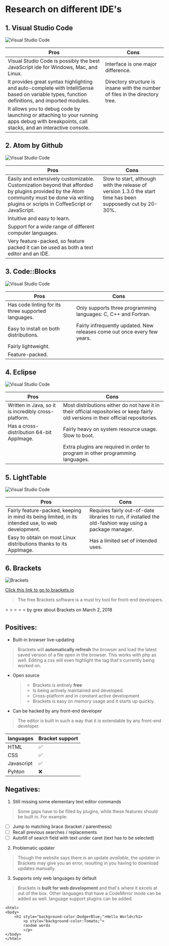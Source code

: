 
# Research on different IDE's


## 1. Visual Studio Code

![Visual Studio Code](https://blog.launchdarkly.com/wp-content/uploads/2018/10/visualstudio_code-card.png)

|Pros|Cons  |
|--|--|
| Visual Studio Code is possibly the best JavaScript ide for Windows, Mac, and Linux. | Interface is one major difference. |
| It provides great syntax highlighting and auto-complete with IntelliSense based on variable types, function definitions, and imported modules. | Directory structure is insane with the number of files in the directory tree. |
| It allows you to debug code by launching or attaching to your running apps debug with breakpoints, call stacks, and an interactive console. |  |

## 2. Atom by Github

![Visual Studio Code](https://miro.medium.com/max/1200/1*kzkV32UkbMATNABltvfaKA.jpeg)

| Pros | Cons |
|--|--|
| Easily and extensively customizable. Customization beyond that afforded by plugins provided by the Atom community must be done via writing plugins or scripts in CoffeeScript or JavaScript. | Slow to start, although with the release of version 1.3.0 the start time has been supposedly cut by 20-30%. |
| Intuitive and easy to learn. |  |
| Support for a wide range of different computer languages. |  |
| Very feature-packed, so feature packed it can be used as both a text editor and an IDE. |  |

## 3. Code::Blocks

![Visual Studio Code](http://dcevolution.sourceforge.net/screens/P005.png)

| Pros | Cons |
|--|--|
| Has code linting for its three supported languages. | Only supports three programming languages: C, C++ and Fortran. |
| Easy to install on both distributions. | Fairly infrequently updated. New releases come out once every few years.|
| Fairly lightweight.  |  |
| Feature-packed. |  |


## 4. Eclipse

![Visual Studio Code](https://www.eclipse.org/artwork/images/v2/logo-800x188.png)

| Pros | Cons |
|--|--|
| Written in Java, so it is incredibly cross-platform. | Most distributions either do not have it in their official repositories or keep fairly old versions in their official repositories. |
| Has a cross-distribution 64-bit AppImage. | Fairly heavy on system resource usage. Slow to boot. |
|  | Extra plugins are required in order to program in other programming languages. |


## 5. LightTable

![Visual Studio Code](http://lighttable.com/images/020/ltlogo.png)

| Pros | Cons |
|--|--|
| Fairly feature-packed, keeping in mind its being limited, in its intended use, to web development. | Requires fairly out-of-date libraries to run, if installed the old-fashion way using a package manager. |
| Easy to obtain on most Linux distributions thanks to its AppImage. | Has a limited set of intended uses. |


## 6. Brackets


![Brackets](https://upload.wikimedia.org/wikipedia/commons/thumb/4/4c/Brackets_Icon.svg/220px-Brackets_Icon.svg.png)

[Click this link to go to brackets.io](http://brackets.io/)

> The free Brackets software is a must try tool for front-end developers.

:star: :star: :star: :star: :star: by grex about Brackets on March 2, 2018


## Positives:

 * Built-in browser live-updating

>Brackets will **automatically refresh** the browser and load the latest saved version of a file open in the browser. This works with php as well. Editing a css will even highlight the tag that's currently being worked on. 


 * Open source
	> * Brackets is entirely **free** 
	> * Is being actively maintained and developed. 
	> * Cross-platform and in constant active development
	> * Brackets is easy on memory usage and it starts up quickly.

 * Can be hacked by any front-end developer

> The editor is built in such a way that it is extendable by any front-end developer.

| languages | Bracket support  |
|--|--|
| HTML | :white_check_mark: |
| CSS | :white_check_mark: |
| Javascript | :white_check_mark: |
| Pyhton | :x: |


## Negatives:


 1. Still missing some elementary text editor commands

> Some gaps have to be filled by plugins, while these features should be built in.
>For example:

  - [ ] Jump to matching brace (bracket / parenthesis)
  - [ ] Recall previous searches / replacements
  - [ ] Autofill of search field with text under caret (text has to be selected)
  
 2. Problematic updater

> Though the website says there is an update *available*, the updater in Brackets may give you an error, resulting in you having to download updates manually.

 3. Supports only web languages by default

> Brackets is **built for web development** and that's where it excels at out of the box. Other languages that have a CodeMirror mode can be added as well. language support plugins can be added.

<!DOCTYPE html>
	<html>
	<body>
		<h1 style="background-color:DodgerBlue;">Hello World</h1>
			<p style="background-color:Tomato;">	
			random words 
			</p>
	</body>
	</html>




